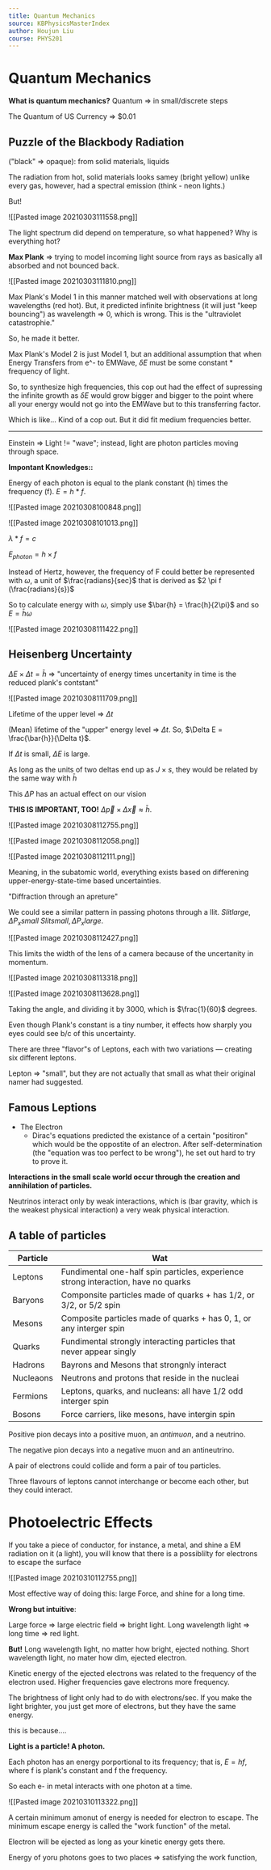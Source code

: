 ```yaml
---
title: Quantum Mechanics
source: KBPhysicsMasterIndex
author: Houjun Liu
course: PHYS201
---
```


# Quantum Mechanics
**What is quantum mechanics?**
Quantum => in small/discrete steps

The Quantum of US Currency => $0.01

## Puzzle of the Blackbody Radiation
("black" => opaque): from solid materials, liquids

The radiation from hot, solid materials looks samey (bright yellow) unlike every gas, however, had a spectral emission (think - neon lights.)

But!

![[Pasted image 20210303111558.png]]

The light spectrum did depend on temperature, so what happened? Why is everything hot?

**Max Plank** => trying to model incoming light source from rays as basically all absorbed and not bounced back.

![[Pasted image 20210303111810.png]]

Max Plank's Model 1 in this manner matched well with observations at long wavelengths (red hot). But, it predicted infinite brightness (it will just "keep bouncing") as wavelength => 0, which is wrong. This is the "ultraviolet catastrophie."

So, he made it better.

Max Plank's Model 2 is just Model 1, but an additional assumption that when Energy Transfers from e^- to EMWave, $\delta E$ must be some constant * frequency of light. 

So, to synthesize high frequencies, this cop out had the effect of supressing the infinite growth as $\delta E$ would grow bigger and bigger to the point where all your energy would not go into the EMWave but to this transferring factor.

Which is like... Kind of a cop out. But it did fit medium frequencies better.

***

Einstein => Light != "wave"; instead, light are photon particles moving through space.

**Impontant Knowledges::**

Energy of each photon is equal to the plank constant (h) times the frequency (f). $E = h*f$.

![[Pasted image 20210308100848.png]]

![[Pasted image 20210308101013.png]]

$\lambda * f = c$

$E_{photon} = h \times f$

Instead of Hertz, however, the frequency of F could better be represented with $\omega$, a unit of $\frac{radians}{sec}$ that is derived as $2 \pi f (\frac{radians}{s})$

So to calculate energy with $\omega$, simply use $\bar{h} = \frac{h}{2\pi}$ and so $E = \bar{h}\omega$

![[Pasted image 20210308111422.png]]

## Heisenberg Uncertainty
$\Delta E \times \Delta t = \bar{h}$  => "uncertainty of energy times uncertanity in time is the reduced plank's contstant"

![[Pasted image 20210308111709.png]]

Lifetime of the upper level => $\Delta t$

(Mean) lifetime of the "upper" energy level => $\Delta t$. So, $\Delta E = \frac{\bar{h}}{\Delta t}$.

If $\Delta t$ is small, $\Delta E$ is large.

As long as the units of two deltas end up as $J \times s$, they would be related by the same way with $\bar{h}$



This $\Delta P$ has an actual effect on our vision

**THIS IS IMPORTANT, TOO!** $\Delta \vec{p} \times \Delta \vec{x} \approx \bar{h}$.

![[Pasted image 20210308112755.png]]



![[Pasted image 20210308112058.png]]

![[Pasted image 20210308112111.png]]

Meaning, in the subatomic world, everything exists based on differening upper-energy-state-time based uncertainties. 

"Diffraction through an apreture"

We could see a similar pattern in passing photons through a llit. $Slit large, \Delta P_x small$ $Slit small, \Delta P_x large$. 

![[Pasted image 20210308112427.png]]

This limits the width of the lens of a camera because of the uncertanity in momentum.

![[Pasted image 20210308113318.png]]

![[Pasted image 20210308113628.png]]

Taking the angle, and dividing it by 3000, which is $\frac{1}{60}$ degrees.

Even though Plank's constant is a tiny number, it effects how sharply you eyes could see b/c of this uncertainty.


There are three "flavor"s of Leptons, each with two variations — creating six different leptons. 

Lepton => "small", but they are not actually that small as what their original namer had suggested.

## Famous Leptions
- The Electron 
	- Dirac's equations predicted the existance of a certain "positiron" which would be the oppostite of an electron. After self-determination (the "equation was too perfect to be wrong"), he set out hard to try to prove it.
	
**Interactions in the small scale world occur through the creation and annihilation of particles.**

Neutrinos interact only by weak interactions, which is (bar gravity, which is the weakest physical interaction) a very weak physical interaction.

## A table of particles
| Particle | Wat |
|---|---|
| Leptons | Fundimental one-half spin particles, experience strong interaction, have no quarks |
| Baryons | Componsite particles made of quarks + has 1/2, or 3/2, or 5/2 spin |
| Mesons | Composite particles made of quarks + has 0, 1, or any interger spin |
| Quarks | Fundimental strongly interacting particles that never appear singly |
| Hadrons | Bayrons and Mesons that strongnly interact |
| Nucleaons | Neutrons and protons that reside in the nucleai |
| Fermions | Leptons, quarks, and nucleans: all have 1/2 odd interger spin |
| Bosons | Force carriers, like mesons, have intergin spin | 

Positive pion decays into a positive muon, an *antimuon*, and a neutrino. 

The negative pion decays into a negative muon and an antineutrino.


A pair of electrons could collide and form a pair of tou particles.


Three flavours of leptons cannot interchange or become each other, but they could interact.

# Photoelectric Effects
If you take a piece of conductor, for instance, a metal, and shine a EM radiation on it (a light), you will know that there is a possiblilty for electrons to escape the surface

![[Pasted image 20210310112755.png]]

Most effective way of doing this: large Force, and shine for a long time.

**Wrong but intuitive**:

Large force => large electric field => bright light.
Long wavelength light => long time => red light.

**But!**
Long wavelength light, no matter how bright, ejected nothing.
Short wavelength light, no mater how dim, ejected electron.

Kinetic energy of the ejected electrons was related to the frequency of the electron used. Higher frequencies gave electrons more frequency.

The brightness of light only had to do with electrons/sec. If you make the light brighter, you just get more of electrons, but they have the same energy.

this is because....


**Light is a particle! A photon.**

Each photon has an energy porportional to its frequency; that is, $E=hf$, where f is plank's constant and f the frequency.

So each e- in metal interacts with one photon at a time.

![[Pasted image 20210310113322.png]]

A certain minimum amonut of energy is needed for electron to escape. The minimum escape energy is called the "work function" of the metal.

Electron will be ejected as long as your kinetic energy gets there.

Energy of yoru photons goes to two places => satisfying the work function,